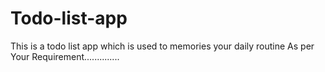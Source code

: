 # Todo-list-app
This is a todo list app which is used to memories your daily routine As per Your Requirement..............   
